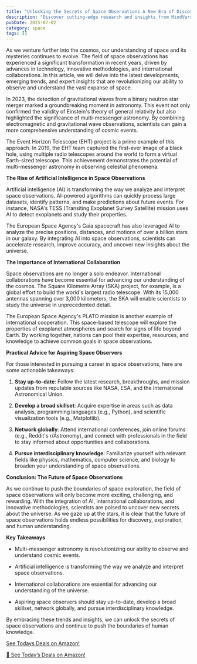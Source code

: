 ```yaml
---
title: "Unlocking the Secrets of Space Observations A New Era of Discovery"
description: "Discover cutting-edge research and insights from MindVerse Daily in the space category"
pubDate: 2025-07-02
category: space
tags: []
---
```


As we venture further into the cosmos, our understanding of space and its mysteries continues to evolve. The field of space observations has experienced a significant transformation in recent years, driven by advances in technology, innovative methodologies, and international collaborations. In this article, we will delve into the latest developments, emerging trends, and expert insights that are revolutionizing our ability to observe and understand the vast expanse of space.

In 2023, the detection of gravitational waves from a binary neutron star merger marked a groundbreaking moment in astronomy. This event not only confirmed the validity of Einstein's theory of general relativity but also highlighted the significance of multi-messenger astronomy. By combining electromagnetic and gravitational wave observations, scientists can gain a more comprehensive understanding of cosmic events.

The Event Horizon Telescope (EHT) project is a prime example of this approach. In 2019, the EHT team captured the first-ever image of a black hole, using multiple radio telescopes around the world to form a virtual Earth-sized telescope. This achievement demonstrates the potential of multi-messenger astronomy in observing celestial phenomena.

**The Rise of Artificial Intelligence in Space Observations**

Artificial intelligence (AI) is transforming the way we analyze and interpret space observations. AI-powered algorithms can quickly process large datasets, identify patterns, and make predictions about future events. For instance, NASA's TESS (Transiting Exoplanet Survey Satellite) mission uses AI to detect exoplanets and study their properties.

The European Space Agency's Gaia spacecraft has also leveraged AI to analyze the precise positions, distances, and motions of over a billion stars in our galaxy. By integrating AI into space observations, scientists can accelerate research, improve accuracy, and uncover new insights about the universe.

**The Importance of International Collaboration**

Space observations are no longer a solo endeavor. International collaborations have become essential for advancing our understanding of the cosmos. The Square Kilometre Array (SKA) project, for example, is a global effort to build the world's largest radio telescope. With its 15,000 antennas spanning over 3,000 kilometers, the SKA will enable scientists to study the universe in unprecedented detail.

The European Space Agency's PLATO mission is another example of international cooperation. This space-based telescope will explore the properties of exoplanet atmospheres and search for signs of life beyond Earth. By working together, nations can pool their expertise, resources, and knowledge to achieve common goals in space observations.

**Practical Advice for Aspiring Space Observers**

For those interested in pursuing a career in space observations, here are some actionable takeaways:

1. **Stay up-to-date**: Follow the latest research, breakthroughs, and mission updates from reputable sources like NASA, ESA, and the International Astronomical Union.

2. **Develop a broad skillset**: Acquire expertise in areas such as data analysis, programming languages (e.g., Python), and scientific visualization tools (e.g., Matplotlib).

3. **Network globally**: Attend international conferences, join online forums (e.g., Reddit's r/Astronomy), and connect with professionals in the field to stay informed about opportunities and collaborations.

4. **Pursue interdisciplinary knowledge**: Familiarize yourself with relevant fields like physics, mathematics, computer science, and biology to broaden your understanding of space observations.

**Conclusion: The Future of Space Observations**

As we continue to push the boundaries of space exploration, the field of space observations will only become more exciting, challenging, and rewarding. With the integration of AI, international collaborations, and innovative methodologies, scientists are poised to uncover new secrets about the universe. As we gaze up at the stars, it is clear that the future of space observations holds endless possibilities for discovery, exploration, and human understanding.

**Key Takeaways**

* Multi-messenger astronomy is revolutionizing our ability to observe and understand cosmic events.

* Artificial intelligence is transforming the way we analyze and interpret space observations.

* International collaborations are essential for advancing our understanding of the universe.

* Aspiring space observers should stay up-to-date, develop a broad skillset, network globally, and pursue interdisciplinary knowledge.

By embracing these trends and insights, we can unlock the secrets of space observations and continue to push the boundaries of human knowledge.


[ See Todays Deals on Amazon!](https://amzn.to/3UjsCWp)

[🛒 See Today’s Deals on Amazon!](https://amzn.to/3UjsCWp)
